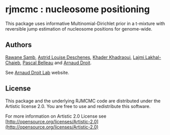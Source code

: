 rjmcmc : nucleosome positioning
==============================================================

This package uses informative Multinomial-Dirichlet prior in a t-mixture with reversible jump estimation of nucleosome positions for genome-wide.

## Authors ##

[Rawane Samb](https://ca.linkedin.com/in/rawanesamb "Rawane Samb"), 
[Astrid Louise Deschenes](http://ca.linkedin.com/in/astriddeschenes "Astrid Louise Deschenes"),
[Khader Khadraoui](http://archimede.mat.ulaval.ca/pages/khaderk/ "Khader Khadraoui"), 
[Lajmi Lakhal-Chaieb](https://www.researchgate.net/profile/Lajmi_Lakhal-Chaieb "Lajmi Lakhal-Chaieb"), 
[Pascal Belleau](http://ca.linkedin.com/in/pascalbelleau "Pascal Belleau") 
and [Arnaud Droit](http://ca.linkedin.com/in/drarnaud "Arnaud Droit").


See [Arnaud Droit Lab](http://bioinformatique.ulaval.ca/home/ "Arnaud Droit Lab") 
website.

## License ##

This package and the underlying RJMCMC code are distributed under the 
Artistic license 2.0. You are free to use and redistribute this software. 

For more information on Artistic 2.0 License see
[http://opensource.org/licenses/Artistic-2.0](http://opensource.org/licenses/Artistic-2.0)